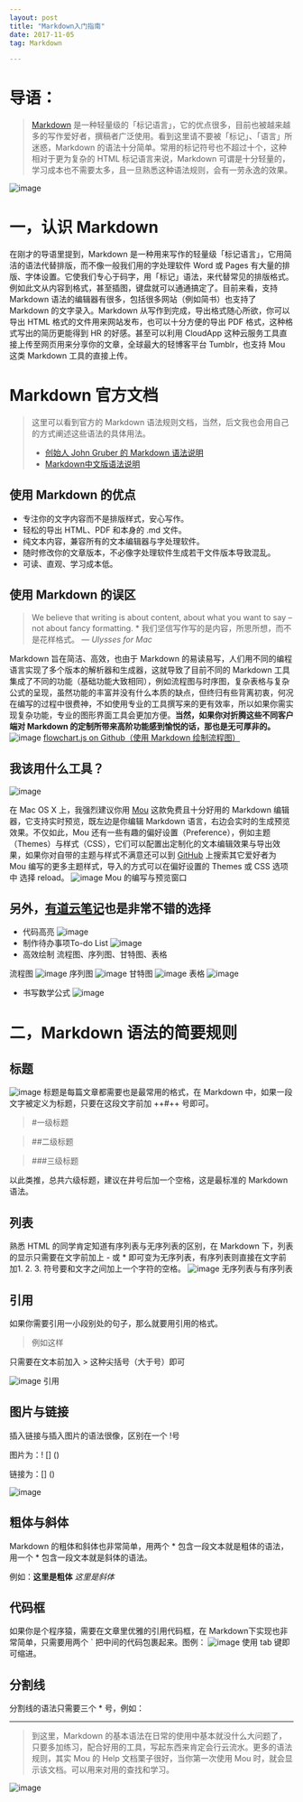 ```yaml
---
layout: post
title: "Markdown入门指南"
date: 2017-11-05  
tag: Markdown

---
```


# 导语：
> [Markdown](http://zh.wikipedia.org/wiki/Markdown) 是一种轻量级的「标记语言」，它的优点很多，目前也被越来越多的写作爱好者，撰稿者广泛使用。看到这里请不要被「标记」、「语言」所迷惑，Markdown 的语法十分简单。常用的标记符号也不超过十个，这种相对于更为复杂的 HTML 标记语言来说，Markdown 可谓是十分轻量的，学习成本也不需要太多，且一旦熟悉这种语法规则，会有一劳永逸的效果。

![image](http://ww3.sinaimg.cn/large/6aee7dbbjw1eqft66xcg3j21kw12mdub.jpg)
# 一，认识 Markdown
在刚才的导语里提到，Markdown 是一种用来写作的轻量级「标记语言」，它用简洁的语法代替排版，而不像一般我们用的字处理软件 Word 或 Pages 有大量的排版、字体设置。它使我们专心于码字，用「标记」语法，来代替常见的排版格式。例如此文从内容到格式，甚至插图，键盘就可以通通搞定了。目前来看，支持 Markdown 语法的编辑器有很多，包括很多网站（例如简书）也支持了 Markdown 的文字录入。Markdown 从写作到完成，导出格式随心所欲，你可以导出 HTML 格式的文件用来网站发布，也可以十分方便的导出 PDF 格式，这种格式写出的简历更能得到 HR 的好感。甚至可以利用 CloudApp 这种云服务工具直接上传至网页用来分享你的文章，全球最大的轻博客平台 Tumblr，也支持 Mou 这类 Markdown 工具的直接上传。
# Markdown 官方文档
> 这里可以看到官方的 Markdown 语法规则文档，当然，后文我也会用自己的方式阐述这些语法的具体用法。
>- [创始人 John Gruber 的 Markdown 语法说明](https://daringfireball.net/projects/markdown/syntax)
>- [Markdown中文版语法说明](http://wowubuntu.com/markdown/#list)


## 使用 Markdown 的优点
- 专注你的文字内容而不是排版样式，安心写作。
- 轻松的导出 HTML、PDF 和本身的 .md 文件。
- 纯文本内容，兼容所有的文本编辑器与字处理软件。
- 随时修改你的文章版本，不必像字处理软件生成若干文件版本导致混乱。
- 可读、直观、学习成本低。

## 使用 Markdown 的误区
> We believe that writing is about content, about what you want to say – not about fancy formatting. *
我们坚信写作写的是内容，所思所想，而不是花样格式。
— *Ulysses for Mac*


Markdown 旨在简洁、高效，也由于 Markdown 的易读易写，人们用不同的编程语言实现了多个版本的解析器和生成器，这就导致了目前不同的 Markdown 工具集成了不同的功能（基础功能大致相同），例如流程图与时序图，复杂表格与复杂公式的呈现，虽然功能的丰富并没有什么本质的缺点，但终归有些背离初衷，何况在编写的过程中很费神，不如使用专业的工具撰写来的更有效率，所以如果你需实现复杂功能，专业的图形界面工具会更加方便。**当然，如果你对折腾这些不同客户端对 Markdown 的定制所带来高阶功能感到愉悦的话，那也是无可厚非的。**
![image](http://ww2.sinaimg.cn/large/6aee7dbbgw1eq320claw3j21kw0kjdpc.jpg)
[flowchart.js on Github（使用 Markdown 绘制流程图）](https://github.com/adrai/flowchart.js)
## 我该用什么工具？
![image](http://mouapp.com/Mou_128.png)

在 Mac OS X 上，我强烈建议你用 [Mou](http://25.io/mou/) 这款免费且十分好用的 Markdown 编辑器，它支持实时预览，既左边是你编辑 Markdown 语言，右边会实时的生成预览效果。不仅如此，Mou 还有一些有趣的偏好设置（Preference），例如主题（Themes）与样式（CSS），它们可以配置出定制化的文本编辑效果与导出效果，如果你对自带的主题与样式不满意还可以到 [GitHub](https://github.com/search?utf8=✓&q=Mou) 上搜索其它爱好者为 Mou 编写的更多主题样式，导入的方式可以在偏好设置的 Themes 或 CSS 选项中 选择 reload。
![image](http://ww1.sinaimg.cn/large/6aee7dbbgw1effcq2gx92j210j0ustj7.jpg)
Mou 的编写与预览窗口

## **另外**，[有道云笔记](http://note.youdao.com/iyoudao/?p=2411&vendor=unsilent14)也是非常不错的选择
- 代码高亮
![image](http://note.youdao.com/iyoudao/wp-content/uploads/2016/09/1-1代码高亮.png)
- 制作待办事项To-do List
![image](http://note.youdao.com/iyoudao/wp-content/uploads/2016/09/1-2待办事项.png)
- 高效绘制 流程图、序列图、甘特图、表格

流程图
![image](http://note.youdao.com/iyoudao/wp-content/uploads/2016/09/流程图.png)
序列图
![image](http://note.youdao.com/iyoudao/wp-content/uploads/2016/09/序列图.png)
甘特图
![image](http://note.youdao.com/iyoudao/wp-content/uploads/2016/09/甘特图.png)
表格
![image](http://note.youdao.com/iyoudao/wp-content/uploads/2016/09/1-3表格.png)
- 书写数学公式
![image](http://note.youdao.com/iyoudao/wp-content/uploads/2016/09/数学公式.png)

# 二，Markdown 语法的简要规则
## 标题
![image](http://ww1.sinaimg.cn/large/6aee7dbbgw1effeaclhiyj20eh09cwez.jpg)
标题是每篇文章都需要也是最常用的格式，在 Markdown 中，如果一段文字被定义为标题，只要在这段文字前加 ++#++ 号即可。
> #一级标题

> ##二级标题

> ###三级标题

以此类推，总共六级标题，建议在井号后加一个空格，这是最标准的 Markdown 语法。

## 列表
熟悉 HTML 的同学肯定知道有序列表与无序列表的区别，在 Markdown 下，列表的显示只需要在文字前加上 - 或 * 即可变为无序列表，有序列表则直接在文字前加1. 2. 3. 符号要和文字之间加上一个字符的空格。
![image](http://ww4.sinaimg.cn/large/6aee7dbbgw1effew5aftij20d80bz3yw.jpg)
无序列表与有序列表
## 引用
如果你需要引用一小段别处的句子，那么就要用引用的格式。
>例如这样

只需要在文本前加入 > 这种尖括号（大于号）即可

![image](http://ww3.sinaimg.cn/large/6aee7dbbgw1effezhonxlj20e009c3yu.jpg)
引用
## 图片与链接
插入链接与插入图片的语法很像，区别在一个 !号

图片为：! [] ()

链接为：[] ()

![image](http://ww2.sinaimg.cn/large/6aee7dbbgw1efffa67voyj20ix0ctq3n.jpg)
## 粗体与斜体
Markdown 的粗体和斜体也非常简单，用两个 * 包含一段文本就是粗体的语法，用一个 * 包含一段文本就是斜体的语法。

例如：**这里是粗体** *这里是斜体*
## 代码框
如果你是个程序猿，需要在文章里优雅的引用代码框，在 Markdown下实现也非常简单，只需要用两个 ` 把中间的代码包裹起来。图例：
![image](http://ww3.sinaimg.cn/large/6aee7dbbgw1effg1lsa97j20lt0a8dgs.jpg)
使用 tab 键即可缩进。

## 分割线

分割线的语法只需要三个 * 号，例如：

--- 

> 到这里，Markdown 的基本语法在日常的使用中基本就没什么大问题了，只要多加练习，配合好用的工具，写起东西来肯定会行云流水。更多的语法规则，其实 Mou 的 Help 文档栗子很好，当你第一次使用 Mou 时，就会显示该文档。可以用来对用的查找和学习。

![image](http://ww3.sinaimg.cn/large/6aee7dbbgw1effgmnpgqlj210j0us44j.jpg)
